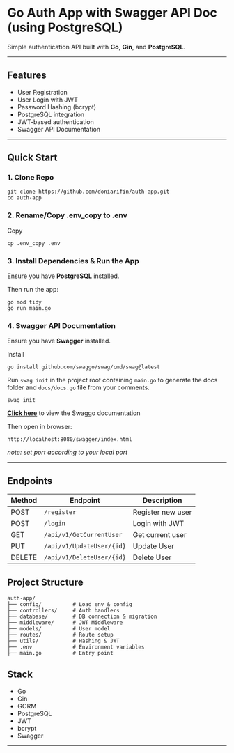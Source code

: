 # Go Auth App with Swagger API Doc (using PostgreSQL)

Simple authentication API built with **Go**, **Gin**, and **PostgreSQL**.

---

## Features

- User Registration
- User Login with JWT
- Password Hashing (bcrypt)
- PostgreSQL integration
- JWT-based authentication
- Swagger API Documentation

---

## Quick Start

### 1. Clone Repo

```
git clone https://github.com/doniarifin/auth-app.git
cd auth-app
```

### 2. Rename/Copy .env_copy to .env

Copy

```
cp .env_copy .env
```

### 3. Install Dependencies & Run the App

Ensure you have **PostgreSQL** installed.

Then run the app:

```
go mod tidy
go run main.go
```

### 4. Swagger API Documentation

Ensure you have **Swagger** installed.

Install

```
go install github.com/swaggo/swag/cmd/swag@latest
```

Run `swag init` in the project root containing `main.go` to generate the docs folder and `docs/docs.go` file from your comments.

```
swag init
```

**[Click here](https://github.com/swaggo/swag)** to view the Swaggo documentation

Then open in browser:

```
http://localhost:8080/swagger/index.html
```

_note: set port according to your local port_

---

## Endpoints

| Method | Endpoint                  | Description       |
| ------ | ------------------------- | ----------------- |
| POST   | `/register`               | Register new user |
| POST   | `/login`                  | Login with JWT    |
| GET    | `/api/v1/GetCurrentUser`  | Get current user  |
| PUT    | `/api/v1/UpdateUser/{id}` | Update User       |
| DELETE | `/api/v1/DeleteUser/{id}` | Delete User       |

## Project Structure

```
auth-app/
├── config/          # Load env & config
├── controllers/     # Auth handlers
├── database/        # DB connection & migration
├── middleware/      # JWT Middleware
├── models/          # User model
├── routes/          # Route setup
├── utils/           # Hashing & JWT
├── .env             # Environment variables
├── main.go          # Entry point
```

## Stack

- Go
- Gin
- GORM
- PostgreSQL
- JWT
- bcrypt
- Swagger

---
